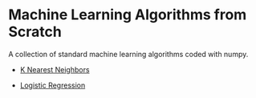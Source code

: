 Machine Learning Algorithms from Scratch
========================================

A collection of standard machine learning algorithms coded with numpy.

- [K Nearest Neighbors](knn-scratch.ipynb)

- [Logistic Regression](logreg-scratch.ipynb)
